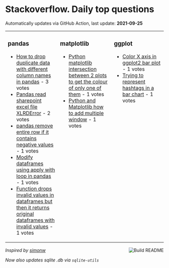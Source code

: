 # Stackoverflow. Daily top questions 

Automatically updates via GitHub Action, last update: **<!-- date starts -->2021-09-25<!-- date ends -->**


<table><tr><td valign="top" width="33%">

### pandas
<!-- pandas starts -->
* [How to drop duplicate data with different column names in pandas](https://stackoverflow.com/questions/69323304/how-to-drop-duplicate-data-with-different-column-names-in-pandas) - 3 votes
* [Pandas read sharepoint excel file XLRDError](https://stackoverflow.com/questions/69327559/pandas-read-sharepoint-excel-file-xlrderror) - 2 votes
* [pandas remove entire row if it contains negative values](https://stackoverflow.com/questions/69326901/pandas-remove-entire-row-if-it-contains-negative-values) - 1 votes
* [Modify dataframes using apply with loop in pandas](https://stackoverflow.com/questions/69327059/modify-dataframes-using-apply-with-loop-in-pandas) - 1 votes
* [Function drops invalid values in dataframes but then it returns original dataframes with invalid values](https://stackoverflow.com/questions/69329945/function-drops-invalid-values-in-dataframes-but-then-it-returns-original-datafra) - 1 votes
<!-- pandas ends -->
</td><td valign="top" width="34%">


### matplotlib
<!-- matplotlib starts -->
* [Python matplotlib intersection between 2 plots to get the colour of only one of them](https://stackoverflow.com/questions/69324977/python-matplotlib-intersection-between-2-plots-to-get-the-colour-of-only-one-of) - 1 votes
* [Python and Matplotlib how to add multiple window](https://stackoverflow.com/questions/69324965/python-and-matplotlib-how-to-add-multiple-window) - 1 votes
<!-- matplotlib ends -->
</td><td valign="top" width="34%">


### ggplot
<!-- ggplot2 starts -->
* [Color X axis in ggplot2 bar plot](https://stackoverflow.com/questions/69324682/color-x-axis-in-ggplot2-bar-plot) - 1 votes
* [Trying to represent hashtags in a bar chart](https://stackoverflow.com/questions/69322183/trying-to-represent-hashtags-in-a-bar-chart) - 1 votes
<!-- ggplot2 ends -->
</td></tr></table>

<a href="https://github.com/hp0404/hp0404/actions"><img src="https://github.com/hp0404/hp0404/workflows/Build%20README/badge.svg" align="right" alt="Build README"></a> <p>*Inspired by  [simonw](https://github.com/simonw/simonw)*</p> <p> *Now also updates sqlite .db via `sqlite-utils`* </p>
